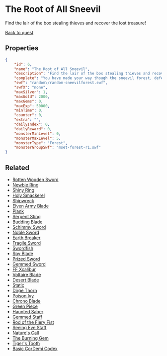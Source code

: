 # The Root of All Sneevil

Find the lair of the box stealing thieves and recover the lost treasure!

[Back to quest](../quests.md)

## Properties

```json
{
    "id": 6,
    "name": "The Root of All Sneevil",
    "description": "Find the lair of the box stealing thieves and recover the lost treasure!",
    "complete": "You have made your way though the sneevil forest, defeating the thieving box-snatchers at every turn, and you didn't even get poison ivy!",
    "swf": "random\/random-sneevilforest.swf",
    "swfX": "none",
    "maxSilver": 1,
    "maxGold": 2000,
    "maxGems": 0,
    "maxExp": 50000,
    "minTime": 0,
    "counter": 0,
    "extra": "",
    "dailyIndex": 0,
    "dailyReward": 0,
    "monsterMinLevel": 0,
    "monsterMaxLevel": 5,
    "monsterType": "Forest",
    "monsterGroupSwf": "mset-forest-r1.swf"
}
```

## Related

- [Rotten Wooden Sword](../items/1-rotten-wooden-sword.md)
- [Newbie Ring](../items/7-newbie-ring.md)
- [Shiny Ring](../items/8-shiny-ring.md)
- [Holy Smackerel](../items/9-holy-smackerel.md)
- [Shipwreck](../items/10-shipwreck.md)
- [Elven Army Blade](../items/11-elven-army-blade.md)
- [Plank](../items/12-plank.md)
- [Serpent Sting](../items/13-serpent-sting.md)
- [Budding Blade](../items/14-budding-blade.md)
- [Schimmy Sword](../items/15-schimmy-sword.md)
- [Noble Sword](../items/16-noble-sword.md)
- [Earth Breaker](../items/17-earth-breaker.md)
- [Fragile Sword](../items/18-fragile-sword.md)
- [Swordfish](../items/19-swordfish.md)
- [Spy Blade](../items/20-spy-blade.md)
- [Prized Sword](../items/21-prized-sword.md)
- [Gemmed Sword](../items/22-gemmed-sword.md)
- [FF Xcalibur](../items/23-ff-xcalibur.md)
- [Voltaire Blade](../items/24-voltaire-blade.md)
- [Desert Blade](../items/26-desert-blade.md)
- [Static](../items/27-static.md)
- [Dirge Thorn](../items/38-dirge-thorn.md)
- [Poison Ivy](../items/40-poison-ivy.md)
- [Chrono Blade](../items/78-chrono-blade.md)
- [Green Piece](../items/80-green-piece.md)
- [Haunted Saber](../items/82-haunted-saber.md)
- [Gemmed Staff](../items/185-gemmed-staff.md)
- [Rod of the Fiery Fist](../items/186-rod-of-the-fiery-fist.md)
- [Seeing Eye Staff](../items/187-seeing-eye-staff.md)
- [Nature's Call](../items/188-nature-s-call.md)
- [The Burning Gem](../items/198-the-burning-gem.md)
- [Tiger's Tooth](../items/240-tiger-s-tooth.md)
- [Basic CorDemi Codex](../items/1421-basic-cordemi-codex.md)

